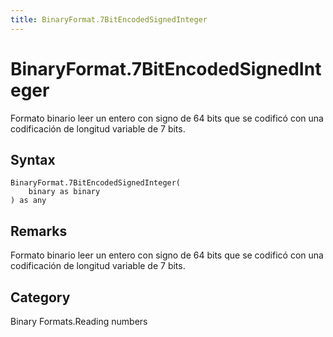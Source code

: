 ```yaml
---
title: BinaryFormat.7BitEncodedSignedInteger
---
```


# BinaryFormat.7BitEncodedSignedInteger


Formato binario leer un entero con signo de 64 bits que se codificó con una codificación de longitud variable de 7 bits.


## Syntax

```powerquery
BinaryFormat.7BitEncodedSignedInteger(
    binary as binary
) as any
```


## Remarks

Formato binario leer un entero con signo de 64 bits que se codificó con una codificación de longitud variable de 7 bits.



## Category
Binary Formats.Reading numbers
